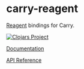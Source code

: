 # carry-reagent

[Reagent](https://github.com/reagent-project/reagent) bindings for Carry.

[![Clojars Project](https://img.shields.io/clojars/v/carry-reagent.svg)](https://clojars.org/carry-reagent)

[Documentation](http://metametadata.github.io/carry/user-guide/#usage-with-reagent)

[API Reference](http://metametadata.github.io/carry/api/reagent)